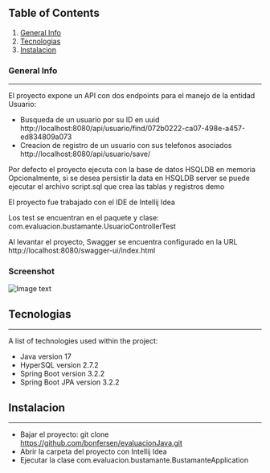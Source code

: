 ## Table of Contents
1. [General Info](#general-info)
2. [Tecnologias](#technologies)
3. [Instalacion](#installation)
### General Info
***
El proyecto expone un API con dos endpoints para el manejo de la entidad Usuario:
  * Busqueda de un usuario por su ID en uuid http://localhost:8080/api/usuario/find/072b0222-ca07-498e-a457-ed834809a073
  * Creacion de registro de un usuario con sus telefonos asociados http://localhost:8080/api/usuario/save/

Por defecto el proyecto ejecuta con la base de datos HSQLDB en memoria
Opcionalmente, si se desea persistir la data en HSQLDB server se puede ejecutar el archivo script.sql que crea las tablas y registros demo

El proyecto fue trabajado con el IDE de Intellij Idea

Los test se encuentran en el paquete y clase: com.evaluacion.bustamante.UsuarioControllerTest

Al levantar el proyecto, Swagger se encuentra configurado en la URL http://localhost:8080/swagger-ui/index.html
### Screenshot
![Image text](https://www.united-internet.de/fileadmin/user_upload/Brands/Downloads/Logo_IONOS_by.jpg)
## Tecnologias
***
A list of technologies used within the project:
* Java version 17 
* HyperSQL version 2.7.2
* Spring Boot version 3.2.2
* Spring Boot JPA version 3.2.2
## Instalacion
***
* Bajar el proyecto: git clone https://github.com/bonfersen/evaluacionJava.git
* Abrir la carpeta del proyecto con Intellij Idea
* Ejecutar la clase com.evaluacion.bustamante.BustamanteApplication
```

